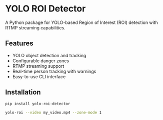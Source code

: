 # YOLO ROI Detector

A Python package for YOLO-based Region of Interest (ROI) detection with RTMP streaming capabilities.

## Features

- YOLO object detection and tracking
- Configurable danger zones
- RTMP streaming support
- Real-time person tracking with warnings
- Easy-to-use CLI interface

## Installation

```bash
pip install yolo-roi-detector

yolo-roi --video my_video.mp4 --zone-mode 1
